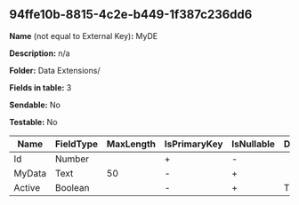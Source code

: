 ## 94ffe10b-8815-4c2e-b449-1f387c236dd6

**Name** (not equal to External Key)**:** MyDE

**Description:** n/a

**Folder:** Data Extensions/

**Fields in table:** 3

**Sendable:** No

**Testable:** No

| Name | FieldType | MaxLength | IsPrimaryKey | IsNullable | DefaultValue |
| --- | --- | --- | --- | --- | --- |
| Id | Number |  | + | - |  |
| MyData | Text | 50 | - | + |  |
| Active | Boolean |  | - | + | True |

